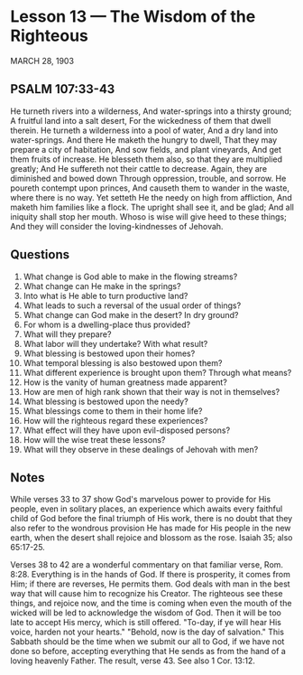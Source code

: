 # Lesson 13 — The Wisdom of the Righteous

MARCH 28, 1903

## PSALM 107:33-43

He turneth rivers into a wilderness,
And water-springs into a thirsty ground;
A fruitful land into a salt desert,
For the wickedness of them that dwell therein.
He turneth a wilderness into a pool of water,
And a dry land into water-springs.
And there He maketh the hungry to dwell,
That they may prepare a city of habitation,
And sow fields, and plant vineyards,
And get them fruits of increase.
He blesseth them also, so that they are multiplied greatly;
And He suffereth not their cattle to decrease.
Again, they are diminished and bowed down
Through oppression, trouble, and sorrow.
He poureth contempt upon princes,
And causeth them to wander in the waste, where there is no way.
Yet setteth He the needy on high from affliction,
And maketh him families like a flock.
The upright shall see it, and be glad;
And all iniquity shall stop her mouth.
Whoso is wise will give heed to these things;
And they will consider the loving-kindnesses of Jehovah.

## Questions

1. What change is God able to make in the flowing streams?
2. What change can He make in the springs?
3. Into what is He able to turn productive land?
4. What leads to such a reversal of the usual order of things?
5. What change can God make in the desert? In dry ground?
6. For whom is a dwelling-place thus provided?
7. What will they prepare?
8. What labor will they undertake? With what result?
9. What blessing is bestowed upon their homes?
10. What temporal blessing is also bestowed upon them?
11. What different experience is brought upon them? Through what means?
12. How is the vanity of human greatness made apparent?
13. How are men of high rank shown that their way is not in themselves?
14. What blessing is bestowed upon the needy?
15. What blessings come to them in their home life?
16. How will the righteous regard these experiences?
17. What effect will they have upon evil-disposed persons?
18. How will the wise treat these lessons?
19. What will they observe in these dealings of Jehovah with men?

## Notes

While verses 33 to 37 show God's marvelous power to provide for His people, even in solitary places, an experience which awaits every faithful child of God before the final triumph of His work, there is no doubt that they also refer to the wondrous provision He has made for His people in the new earth, when the desert shall rejoice and blossom as the rose. Isaiah 35; also 65:17-25.

Verses 38 to 42 are a wonderful commentary on that familiar verse, Rom. 8:28. Everything is in the hands of God. If there is prosperity, it comes from Him; if there are reverses, He permits them. God deals with man in the best way that will cause him to recognize his Creator. The righteous see these things, and rejoice now, and the time is coming when even the mouth of the wicked will be led to acknowledge the wisdom of God. Then it will be too late to accept His mercy, which is still offered. "To-day, if ye will hear His voice, harden not your hearts." "Behold, now is the day of salvation." This Sabbath should be the time when we submit our all to God, if we have not done so before, accepting everything that He sends as from the hand of a loving heavenly Father. The result, verse 43. See also 1 Cor. 13:12.